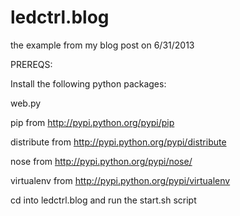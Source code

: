 ledctrl.blog
============

the example from my blog post on 6/31/2013

PREREQS:

Install the following python packages:

web.py

pip from http://pypi.python.org/pypi/pip

distribute from http://pypi.python.org/pypi/distribute

nose from http://pypi.python.org/pypi/nose/

virtualenv from http://pypi.python.org/pypi/virtualenv

cd into ledctrl.blog and run the start.sh script
